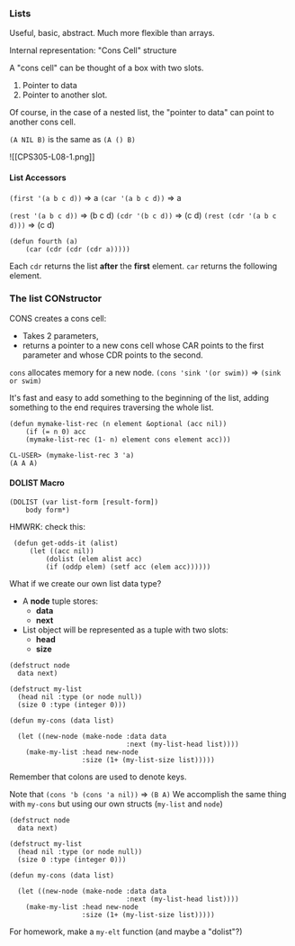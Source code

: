 ### Lists
Useful, basic, abstract. Much more flexible than arrays.

Internal representation: "Cons Cell" structure

A "cons cell" can be thought of a box with two slots. 
1. Pointer to data
2. Pointer to another slot.

Of course, in the case of a nested list, the "pointer to data" can point to another cons cell.

`(A NIL B)` is the same as `(A () B)`

![[CPS305-L08-1.png]]

#### List Accessors
`(first '(a b c d))` => a
`(car '(a b c d))` => a

`(rest '(a b c d))` => (b c d)
`(cdr '(b c d))` => (c d)
`(rest (cdr '(a b c d)))` => (c d)

```Lisp
(defun fourth (a)
	(car (cdr (cdr (cdr a)))))
```
Each `cdr` returns the list **after** the **first** element.
`car` returns the following element.

### The list CONstructor
CONS creates a cons cell:
- Takes 2 parameters, 
- returns a pointer to a new cons cell whose CAR points to the first parameter and whose CDR points to the second.

`cons` allocates memory for a new node.
`(cons 'sink '(or swim))` => `(sink or swim)`

It's fast and easy to add something to the beginning of the list, adding something to the end requires traversing the whole list.

```Lisp
(defun mymake-list-rec (n element &optional (acc nil))
	(if (= n 0) acc
	(mymake-list-rec (1- n) element cons element acc)))
```
```LISP
CL-USER> (mymake-list-rec 3 'a)
(A A A)
```

#### DOLIST Macro
```EBNF
(DOLIST (var list-form [result-form])
	body form*)
```

HMWRK: check this:
```Lisp
 (defun get-odds-it (alist) 
	 (let ((acc nil)) 
		 (dolist (elem alist acc) 
		 (if (oddp elem) (setf acc (elem acc))))))
```



What if we create our own list data type?
- A **node** tuple stores:
	- **data**
	- **next**
- List object will be represented as a tuple with two slots:
	- **head**
	- **size**

```Lisp
(defstruct node
  data next)

(defstruct my-list
  (head nil :type (or node null))
  (size 0 :type (integer 0)))

(defun my-cons (data list)

  (let ((new-node (make-node :data data
                             :next (my-list-head list))))
    (make-my-list :head new-node
                  :size (1+ (my-list-size list)))))
```
Remember that colons are used to denote keys.

Note that `(cons 'b (cons 'a nil))` => `(B A)`
We accomplish the same thing with `my-cons` but using our own structs (`my-list` and `node`)

```Lisp
(defstruct node
  data next)

(defstruct my-list
  (head nil :type (or node null))
  (size 0 :type (integer 0)))

(defun my-cons (data list)

  (let ((new-node (make-node :data data
                             :next (my-list-head list))))
    (make-my-list :head new-node
                  :size (1+ (my-list-size list)))))
```

For homework, make a `my-elt` function (and maybe a "dolist"?)

